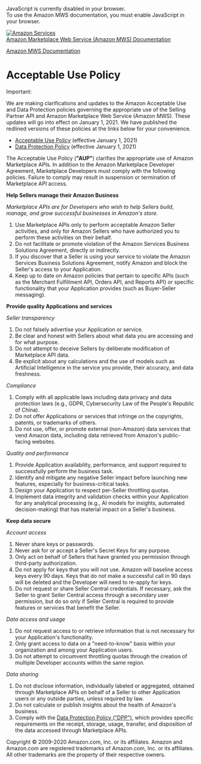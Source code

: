 <div id="MWSDX_noscript">

JavaScript is currently disabled in your browser.  
To use the Amazon MWS documentation, you must enable JavaScript in your
browser.

</div>

<div id="MWSDX_divtop">

[![Amazon
Services](https://images-na.ssl-images-amazon.com/images/G/01/mwsportal/en_US/amazonservices.gif "Amazon Services")](http://services.amazon.com)  
<span id="MWSDX_titlebar">[Amazon Marketplace Web Service (Amazon MWS)
Documentation](https://developer.amazonservices.com/gp/mws/docs.html)</span>

</div>

<div id="MWSDX_divbottom">

<div id="MWSDX_divleft">

<div id="MWSDX_toc">

</div>

</div>

<div id="MWSDX_divright">

<div id="MWSDX_content">

<span id="MWSDX_breadcrumbs">[Amazon MWS
Documentation](https://developer.amazonservices.com/gp/mws/docs.html)</span>

<div id="DG_DG_AcceptableUsePolicy" class="nested0">

Acceptable Use Policy
=====================

<div class="body">

<div class="note important">

<span class="importanttitle">Important:</span>

We are making clarifications and updates to the Amazon Acceptable Use
and Data Protection policies governing the appropriate use of the
Selling Partner API and Amazon Marketplace Web Service (Amazon MWS).
These updates will go into effect on January 1, 2021. We have published
the redlined versions of these policies at the links below for your
convenience.

-   <a href="https://amazonservicesstatic.com.s3.amazonaws.com/policies/Amazon-Selling-Partner-Acceptable-Use-Policy_2021.pdf" class="xref">Acceptable Use Policy</a>
    (effective January 1, 2021)
-   <a href="https://amazonservicesstatic.com.s3.amazonaws.com/policies/Amazon-Selling-Partner-Data-Protection-Policy_2021.pdf" class="xref">Data Protection Policy</a>
    (effective January 1, 2021)

</div>

The Acceptable Use Policy (**"AUP"**) clarifies the appropriate use of
Amazon Marketplace APIs. In addition to the Amazon Marketplace Developer
Agreement, Marketplace Developers must comply with the following
policies. Failure to comply may result in suspension or termination of
Marketplace API access.

**Help Sellers manage their Amazon Business**

*Marketplace APIs are for Developers who wish to help Sellers build,
manage, and grow successful businesses in Amazon's store.*

1.  Use Marketplace APIs only to perform acceptable Amazon Seller
    activities, and only for Amazon Sellers who have authorized you to
    perform these activities on their behalf.
2.  Do not facilitate or promote violation of the Amazon Services
    Business Solutions Agreement, directly or indirectly.
3.  If you discover that a Seller is using your service to violate the
    Amazon Services Business Solutions Agreement, notify Amazon and
    block the Seller's access to your Application.
4.  Keep up to date on Amazon policies that pertain to specific APIs
    (such as the Merchant Fulfillment API, Orders API, and Reports API)
    or specific functionality that your Application provides (such as
    Buyer-Seller messaging).

**Provide quality Applications and services**

*Seller transparency*

1.  Do not falsely advertise your Application or service.
2.  Be clear and honest with Sellers about what data you are accessing
    and for what purpose.
3.  Do not attempt to deceive Sellers by deliberate modification of
    Marketplace API data.
4.  Be explicit about any calculations and the use of models such as
    Artificial Intelligence in the service you provide, their accuracy,
    and data freshness.

*Compliance*

1.  Comply with all applicable laws including data privacy and data
    protection laws (e.g., GDPR, Cybersecurity Law of the People's
    Republic of China).
2.  Do not offer Applications or services that infringe on the
    copyrights, patents, or trademarks of others.
3.  Do not use, offer, or promote external (non-Amazon) data services
    that vend Amazon data, including data retrieved from Amazon's
    public-facing websites.

*Quality and performance*

1.  Provide Application availability, performance, and support required
    to successfully perform the business task.
2.  Identify and mitigate any negative Seller impact before launching
    new features, especially for business-critical tasks.
3.  Design your Application to respect per-Seller throttling quotas.
4.  Implement data integrity and validation checks within your
    Application for any analytical processing (e.g., AI models for
    insights, automated decision-making) that has material impact on a
    Seller's business.

**Keep data secure**

*Account access*

1.  Never share keys or passwords.
2.  Never ask for or accept a Seller's Secret Keys for any purpose.
3.  Only act on behalf of Sellers that have granted you permission
    through third-party authorization.
4.  Do not apply for keys that you will not use. Amazon will baseline
    access keys every 90 days. Keys that do not make a successful call
    in 90 days will be deleted and the Developer will need to re-apply
    for keys.
5.  Do not request or share Seller Central credentials. If necessary,
    ask the Seller to grant Seller Central access through a secondary
    user permission, but do so only if Seller Central is required to
    provide features or services that benefit the Seller.

*Data access and usage*

1.  Do not request access to or retrieve information that is not
    necessary for your Application's functionality.
2.  Only grant access to data on a "need-to-know" basis within your
    organization and among your Application users.
3.  Do not attempt to circumvent throttling quotas through the creation
    of multiple Developer accounts within the same region.

*Data sharing*

1.  Do not disclose information, individually labeled or aggregated,
    obtained through Marketplace APIs on behalf of a Seller to other
    Application users or any outside parties, unless required by law.
2.  Do not calculate or publish insights about the health of Amazon's
    business.
3.  Comply with the
    <a href="DG_DataProtectionPolicy.md" class="xref">Data Protection Policy ("DPP")</a>,
    which provides specific requirements on the receipt, storage, usage,
    transfer, and disposition of the data accessed through Marketplace
    APIs.

</div>

</div>

<div id="MWSDX_footer">

Copyright © 2009-2020 Amazon.com, Inc. or its affiliates. Amazon and
Amazon.com are registered trademarks of Amazon.com, Inc. or its
affiliates. All other trademarks are the property of their respective
owners.

</div>

</div>

</div>

<div style="clear: both;">

</div>

</div>
